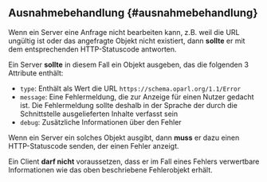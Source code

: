 ## Ausnahmebehandlung {#ausnahmebehandlung}

Wenn ein Server eine Anfrage nicht bearbeiten kann, z.B. weil die
URL ungültig ist oder das angefragte Objekt nicht existiert, dann **sollte** er
mit dem entsprechenden HTTP-Statuscode antworten.

Ein Server **sollte** in diesem Fall ein Objekt ausgeben, das die folgenden
3 Attribute enthält:

 * `type`: Enthält als Wert die URL `https://schema.oparl.org/1.1/Error`
 * `message`: Eine Fehlermeldung, die zur Anzeige für einen Nutzer
 gedacht ist. Die Fehlermeldung sollte deshalb in der Sprache der durch die
 Schnittstelle ausgelieferten Inhalte verfasst sein
 * `debug`: Zusätzliche Informationen über den Fehler

 Wenn ein Server ein solches Objekt ausgibt, dann **muss** er dazu einen
 HTTP-Statuscode senden, der einen Fehler anzeigt.

 Ein Client **darf nicht** voraussetzen, dass er im Fall eines Fehlers
 verwertbare Informationen wie das oben beschriebene Fehlerobjekt erhält.

